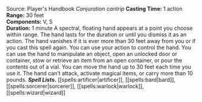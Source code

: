 Source: Player's Handbook
*Conjuration cantrip*
**Casting Time:** 1 action  
**Range:** 30 feet  
**Components:** V, S  
**Duration:** 1 minute
A spectral, floating hand appears at a point you choose within range. The hand lasts for the duration or until you dismiss it as an action. The hand vanishes if it is ever more than 30 feet away from you or if you cast this spell again.
You can use your action to control the hand. You can use the hand to manipulate an object, open an unlocked door or container, stow or retrieve an item from an open container, or pour the contents out of a vial. You can move the hand up to 30 feet each time you use it.
The hand can’t attack, activate magical items, or carry more than 10 pounds.
***Spell Lists.*** [[spells:artificer|artificer]], [[spells:bard|bard]], [[spells:sorcerer|sorcerer]], [[spells:warlock|warlock]], [[spells:wizard|wizard]]